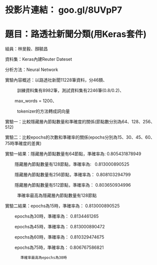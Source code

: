 # 投影片連結： goo.gl/8UVpP7

# 題目：路透社新聞分類(用Keras套件)

組員：林旻毅、顏毓昌

資料集：Keras內建Reuter Dateset

分析方法：Neural Network

實驗內容概述：以路透社新聞11228筆資料，分46類、

             訓練資料集有8982筆，測試資料集有2246筆(0.8/0.2)、
             
             max_words = 1200、
             
             tokenizer的方法轉成詞向量
             
實驗一：比較隱藏層內節點數量和準確度的關係(節點數分別為64、128、256、512)

實驗二：比較epochs的次數和準確率的關係(epochs分別為15、30、45、60、75時準確度的差異)

實驗一結果：隱藏層內節點數量有64節點，準確率為:    0.805431878949

           隱藏層內節點數量有128節點，準確率為:   0.813000890525
           
           隱藏層內節點數量有256節點，準確率為：  0.808103294799
           
           隱藏層內節點數量有512節點，準確率為：  0.803650934996
           
           準確率最高為隱藏層內節點數量有128節點
           
實驗二結果：epochs為15時，準確率為： 0.813000890525

           epochs為30時，準確率為： 0.8134461265
           
           epochs為45時，準確率為： 0.813000890472
           
           epochs為60時，準確率為： 0.810329474675
           
           epochs為75時，準確率為： 0.806767586821
           
           準確率最高為epochs為30時
           
           
